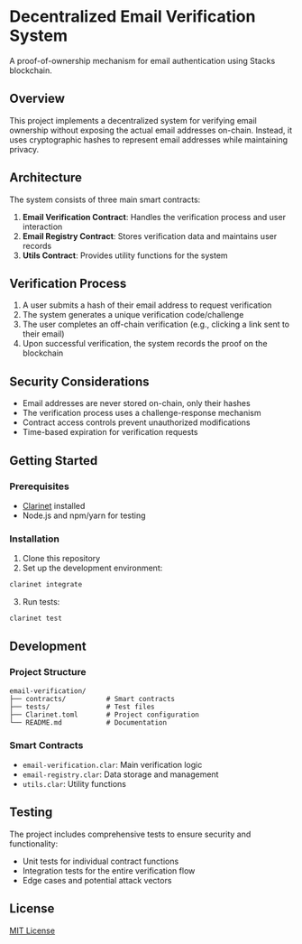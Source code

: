 # Decentralized Email Verification System

A proof-of-ownership mechanism for email authentication using Stacks blockchain.

## Overview

This project implements a decentralized system for verifying email ownership without exposing the actual email addresses on-chain. Instead, it uses cryptographic hashes to represent email addresses while maintaining privacy.

## Architecture

The system consists of three main smart contracts:

1. **Email Verification Contract**: Handles the verification process and user interaction
2. **Email Registry Contract**: Stores verification data and maintains user records
3. **Utils Contract**: Provides utility functions for the system

## Verification Process

1. A user submits a hash of their email address to request verification
2. The system generates a unique verification code/challenge
3. The user completes an off-chain verification (e.g., clicking a link sent to their email)
4. Upon successful verification, the system records the proof on the blockchain

## Security Considerations

- Email addresses are never stored on-chain, only their hashes
- The verification process uses a challenge-response mechanism
- Contract access controls prevent unauthorized modifications
- Time-based expiration for verification requests

## Getting Started

### Prerequisites

- [Clarinet](https://github.com/hirosystems/clarinet) installed
- Node.js and npm/yarn for testing

### Installation

1. Clone this repository
2. Set up the development environment:

```bash
clarinet integrate
```

3. Run tests:

```bash
clarinet test
```

## Development

### Project Structure

```
email-verification/
├── contracts/          # Smart contracts
├── tests/              # Test files
├── Clarinet.toml       # Project configuration
└── README.md           # Documentation
```

### Smart Contracts

- `email-verification.clar`: Main verification logic
- `email-registry.clar`: Data storage and management
- `utils.clar`: Utility functions

## Testing

The project includes comprehensive tests to ensure security and functionality:

- Unit tests for individual contract functions
- Integration tests for the entire verification flow
- Edge cases and potential attack vectors

## License

[MIT License](LICENSE)

